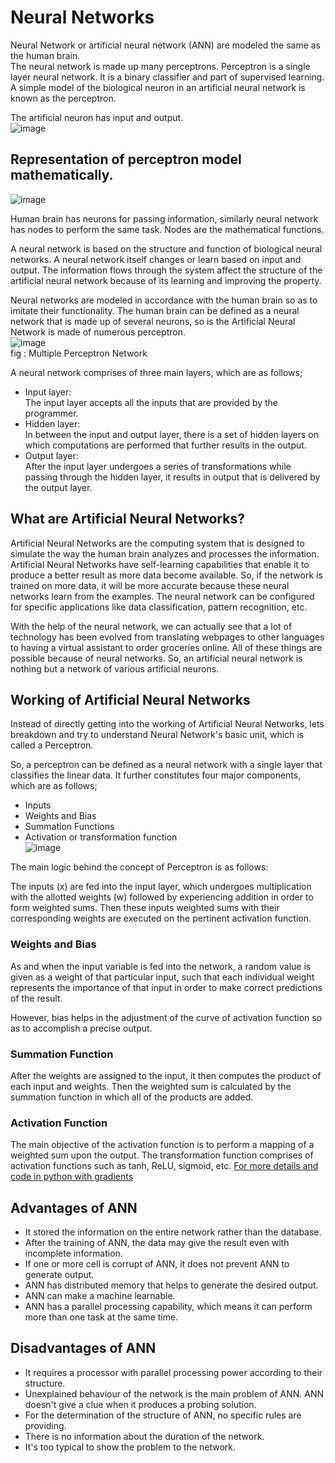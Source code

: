 # Neural Networks

Neural Network or artificial neural network (ANN) are modeled the same as the human brain. \
The neural network is made up many perceptrons. Perceptron is a single layer neural network. It is a binary classifier and part of supervised learning. A simple model of the biological neuron in an artificial neural network is known as the perceptron.

The artificial neuron has input and output. \
![image](https://user-images.githubusercontent.com/58425689/108676331-2c69f480-7510-11eb-9266-6a25e81cc623.png)

## Representation of perceptron model mathematically.
![image](https://user-images.githubusercontent.com/58425689/108676345-2ecc4e80-7510-11eb-8ce7-939c139629ba.png)

Human brain has neurons for passing information, similarly neural network has nodes to perform the same task. Nodes are the mathematical functions.

A neural network is based on the structure and function of biological neural networks. A neural network itself changes or learn based on input and output. The information flows through the system affect the structure of the artificial neural network because of its learning and improving the property.

Neural networks are modeled in accordance with the human brain so as to imitate their functionality. The human brain can be defined as a neural network that is made up of several neurons, so is the Artificial Neural Network is made of numerous perceptron. \
![image](https://user-images.githubusercontent.com/58425689/108676550-7fdc4280-7510-11eb-8c33-eab4ae125aab.png) \
  fig : Multiple Perceptron Network
  
A neural network comprises of three main layers, which are as follows;

- Input layer: \
  The input layer accepts all the inputs that are provided by the programmer.
- Hidden layer: \
  In between the input and output layer, there is a set of hidden layers on which computations are performed that further results in the output.
- Output layer: \
  After the input layer undergoes a series of transformations while passing through the hidden layer, it results in output that is delivered by the output layer.

## What are Artificial Neural Networks?
Artificial Neural Networks are the computing system that is designed to simulate the way the human brain analyzes and processes the information. Artificial Neural Networks have self-learning capabilities that enable it to produce a better result as more data become available. So, if the network is trained on more data, it will be more accurate because these neural networks learn from the examples. The neural network can be configured for specific applications like data classification, pattern recognition, etc.

With the help of the neural network, we can actually see that a lot of technology has been evolved from translating webpages to other languages to having a virtual assistant to order groceries online. All of these things are possible because of neural networks. So, an artificial neural network is nothing but a network of various artificial neurons.

## Working of Artificial Neural Networks
Instead of directly getting into the working of Artificial Neural Networks, lets breakdown and try to understand Neural Network's basic unit, which is called a Perceptron.

So, a perceptron can be defined as a neural network with a single layer that classifies the linear data. It further constitutes four major components, which are as follows;

  - Inputs
  - Weights and Bias
  - Summation Functions
  - Activation or transformation function \
![image](https://user-images.githubusercontent.com/58425689/108681270-11e74980-7517-11eb-928b-eddb29801a8b.png)

The main logic behind the concept of Perceptron is as follows:

The inputs (x) are fed into the input layer, which undergoes multiplication with the allotted weights (w) followed by experiencing addition in order to form weighted sums. Then these inputs weighted sums with their corresponding weights are executed on the pertinent activation function.

### Weights and Bias
As and when the input variable is fed into the network, a random value is given as a weight of that particular input, such that each individual weight represents the importance of that input in order to make correct predictions of the result.

However, bias helps in the adjustment of the curve of activation function so as to accomplish a precise output.

### Summation Function
After the weights are assigned to the input, it then computes the product of each input and weights. Then the weighted sum is calculated by the summation function in which all of the products are added.

### Activation Function
The main objective of the activation function is to perform a mapping of a weighted sum upon the output. The transformation function comprises of activation functions such as tanh, ReLU, sigmoid, etc.
[For more details and code in python with gradients](https://github.com/rjnp2/Data-Science/tree/main/tutorial/7.%20Deep%20Learning/Activation%20Function)

## Advantages of ANN
- It stored the information on the entire network rather than the database.
- After the training of ANN, the data may give the result even with incomplete information.
- If one or more cell is corrupt of ANN, it does not prevent ANN to generate output.
- ANN has distributed memory that helps to generate the desired output.
- ANN can make a machine learnable.
- ANN has a parallel processing capability, which means it can perform more than one task at the same time.

## Disadvantages of ANN
- It requires a processor with parallel processing power according to their structure.
- Unexplained behaviour of the network is the main problem of ANN. ANN doesn't give a clue when it produces a probing solution.
- For the determination of the structure of ANN, no specific rules are providing.
- There is no information about the duration of the network.
- It's too typical to show the problem to the network.
